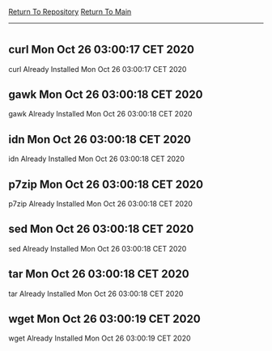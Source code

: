 [Return To Repository](https://github.com/bast69/piholeparser/)
[Return To Main](https://github.com/bast69/piholeparser/blob/master/RecentRunLogs/Mainlog.md)
____________________________________
# 
## curl Mon Oct 26 03:00:17 CET 2020
curl Already Installed Mon Oct 26 03:00:17 CET 2020
## gawk Mon Oct 26 03:00:18 CET 2020
gawk Already Installed Mon Oct 26 03:00:18 CET 2020
## idn Mon Oct 26 03:00:18 CET 2020
idn Already Installed Mon Oct 26 03:00:18 CET 2020
## p7zip Mon Oct 26 03:00:18 CET 2020
p7zip Already Installed Mon Oct 26 03:00:18 CET 2020
## sed Mon Oct 26 03:00:18 CET 2020
sed Already Installed Mon Oct 26 03:00:18 CET 2020
## tar Mon Oct 26 03:00:18 CET 2020
tar Already Installed Mon Oct 26 03:00:18 CET 2020
## wget Mon Oct 26 03:00:19 CET 2020
wget Already Installed Mon Oct 26 03:00:19 CET 2020
